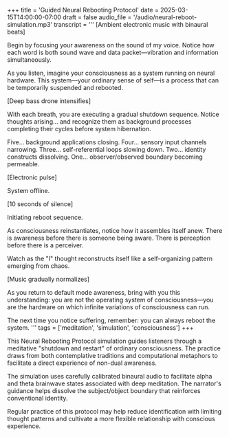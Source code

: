+++
title = 'Guided Neural Rebooting Protocol'
date = 2025-03-15T14:00:00-07:00
draft = false
audio_file = '/audio/neural-reboot-simulation.mp3'
transcript = '''
[Ambient electronic music with binaural beats]

Begin by focusing your awareness on the sound of my voice. Notice how each word is both sound wave and data packet—vibration and information simultaneously.

As you listen, imagine your consciousness as a system running on neural hardware. This system—your ordinary sense of self—is a process that can be temporarily suspended and rebooted.

[Deep bass drone intensifies]

With each breath, you are executing a gradual shutdown sequence. Notice thoughts arising... and recognize them as background processes completing their cycles before system hibernation.

Five... background applications closing.
Four... sensory input channels narrowing.
Three... self-referential loops slowing down.
Two... identity constructs dissolving.
One... observer/observed boundary becoming permeable.

[Electronic pulse]

System offline.

[10 seconds of silence]

Initiating reboot sequence.

As consciousness reinstantiates, notice how it assembles itself anew. There is awareness before there is someone being aware. There is perception before there is a perceiver.

Watch as the "I" thought reconstructs itself like a self-organizing pattern emerging from chaos.

[Music gradually normalizes]

As you return to default mode awareness, bring with you this understanding: you are not the operating system of consciousness—you are the hardware on which infinite variations of consciousness can run.

The next time you notice suffering, remember: you can always reboot the system.
'''
tags = ['meditation', 'simulation', 'consciousness']
+++

This Neural Rebooting Protocol simulation guides listeners through a meditative "shutdown and restart" of ordinary consciousness. The practice draws from both contemplative traditions and computational metaphors to facilitate a direct experience of non-dual awareness.

The simulation uses carefully calibrated binaural audio to facilitate alpha and theta brainwave states associated with deep meditation. The narrator's guidance helps dissolve the subject/object boundary that reinforces conventional identity.

Regular practice of this protocol may help reduce identification with limiting thought patterns and cultivate a more flexible relationship with conscious experience.
